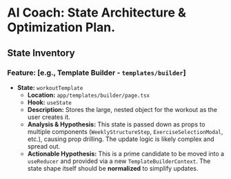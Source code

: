 # AI Coach: State Architecture & Optimization Plan.

## State Inventory

### Feature: [e.g., Template Builder - `templates/builder`]

- **State:** `workoutTemplate`
  - **Location:** `app/templates/builder/page.tsx`
  - **Hook:** `useState`
  - **Description:** Stores the large, nested object for the workout as the user creates it.
  - **Analysis & Hypothesis:** This state is passed down as props to multiple components (`WeeklyStructureStep`, `ExerciseSelectionModal`, etc.), causing prop drilling. The update logic is likely complex and spread out.
  - **Actionable Hypothesis:** This is a prime candidate to be moved into a `useReducer` and provided via a new `TemplateBuilderContext`. The state shape itself should be **normalized** to simplify updates.